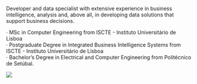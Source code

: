 Developer and data specialist with extensive experience in business intelligence, analysis and, above all, in developing data solutions that support business decisions.

· MSc in Computer Engineering from ISCTE - Instituto Universitário de Lisboa <br>
· Postgraduate Degree in Integrated Business Intelligence Systems from ISCTE - Instituto Universitário de Lisboa <br>
· Bachelor’s Degree in Electrical and Computer Engineering from Politécnico de Setúbal.

<!--<p align="left">
<a href="https://mjccardoso.github.io/" target="_blank"><img src="https://img.shields.io/badge/www.mjccardoso.github.io-website-yellow" target="_blank"></a>
</p>-->
 
 <div>
  <a href="https://www.linkedin.com/in/mjccardoso/" target="_blank"><img src="https://img.shields.io/badge/-LinkedIn-%230077B5?style=for-the-badge&logo=linkedin&logoColor=white" target="_blank"></a>
 <!-- <a href="https://mauurao.medium.com/" target="_blank"><img src="https://miro.medium.com/max/8976/1*Ra88BZ-CSTovFS2ZSURBgg.png" target="_blank" img height="30em"></a> -->
 <!--   <a href="https://www.kaggle.com/maurocardoso" target="_blank"><img src="https://www.kaggle.com/static/images/site-logo.png" target="_blank" img height="30em"> </a> -->
 </div>
 <p> </p>
 

 <!--<div>
  <a href="https://github.com/mjccardoso">
  <img height="140em" src="https://github-readme-stats.vercel.app/api/top-langs/?username=mauurao&layout=compact&langs_count=7&theme=dark" />
  <!-- <img height="120em" src="https://github-readme-stats.vercel.app/api?username=mauurao&show_icons=true&theme=dark&include_all_commits=true&count_private=true" />  -->
  <!-- <img height="110em" src="https://github-readme-streak-stats.herokuapp.com/?user=mauurao&layout=compact&langs_count=7&theme=dark" alt="mauurao" /> -->
<!--</div>

<!--
**mauurao/mauurao** is a ✨ _special_ ✨ repository because its `README.md` (this file) appears on your GitHub profile.

Here are some ideas to get you started:

- 🔭 I’m currently working on ...
- 🌱 I’m currently learning ...
- 👯 I’m looking to collaborate on ...
- 🤔 I’m looking for help with ...
- 💬 Ask me about ...
- 📫 How to reach me: ...
- 😄 Pronouns: ...
- ⚡ Fun fact: ...
-->
